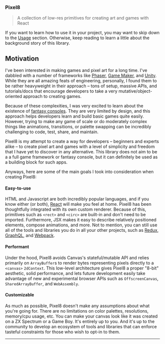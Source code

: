### Pixel8

> A collection of low-res primitives for creating art and games with React

If you want to learn how to use it in your project, you may want to skip down to the [Usage](#usage) section. Otherwise, keep reading to learn a little about the background story of this library.

## Motivation

I've been interested in making games and pixel art for a long time. I've dabbled with a number of frameworks like [Phaser](https://phaser.io/), [Game Maker](https://www.yoyogames.com/gamemaker), and [Unity](https://unity3d.com/). While they are all amazing feats of engineering, personally, I found them to be rather heavyweight in their approach – tons of setup, massive APIs, and tutorials/docs that encourage developers to take a very mutative/object-oriented approach to creating games.

Because of these complexities, I was very excited to learn about the existence of [fantasy consoles](https://medium.com/@G05P3L/fantasy-console-wars-a-guide-to-the-biggest-players-in-retrogamings-newest-trend-56bbe948474d). They are very limited by design, and this approach helps developers learn and build basic games quite easily. However, trying to make any game of scale or do moderately complex things like animations, transitions, or palette swapping can be incredibly challenging to code, test, share, and maintain.

Pixel8 is my attempt to create a way for developers – beginners and experts alike – to create pixel art and games with a level of simplicity and freedom that I have yet to discover in any alternative. This library does not aim to be a a full game framework or fantasy console, but it can definitely be used as a building block for such apps.

Anyways, here are some of the main goals I took into consideration when creating Pixel8:

#### Easy-to-use

HTML and Javascript are both incredibly popular languages, and if you know either (or both), [React](https://reactjs.org/) will make you feel at home. Pixel8 has been thoughtfully integrated with its own custom renderer. Because of this, primitives such as `<rect>` and `<circ>` are built-in and don't need to be imported. Furthermore, JSX makes it easy to describe relatively positioned elements, compose animations, and more. Not to mention, you can still use all of the tools and libraries you do in all your other projects, such as [Redux](https://redux.js.org), [GraphQL](http://graphql.org/), and [Webpack](https://webpack.js.org/).

#### Performant

Under the hood, Pixel8 avoids Canvas's stateful/mutable API and relies primarily on `ArrayBuffer`s to render bytes representing pixels directly to a `<canvas>` `2dContext`. This low-level architecture gives Pixel8 a proper "8-bit" aesthetic, solid performance, and lets future development easily take advantage of new and experimental browser APIs such as `OffscreenCanvas`, `SharedArrayBuffer`, and `WebAssembly`.

#### Customizable

As much as possible, Pixel8 doesn't make any assumptions about what you're going for. There are no limitations on color palettes, resolutions, memory/cpu usage, etc. You can make your canvas look like it was created on a ZX Spectrum or a Game Boy. It's entirely up to you. And it's up to the community to develop an ecosystem of tools and libraries that can enforce tasteful constraints for those who wish to opt-in to them.

<hr />